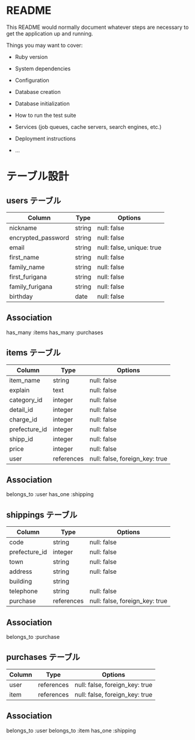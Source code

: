 # README

This README would normally document whatever steps are necessary to get the
application up and running.

Things you may want to cover:

* Ruby version

* System dependencies

* Configuration

* Database creation

* Database initialization

* How to run the test suite

* Services (job queues, cache servers, search engines, etc.)

* Deployment instructions

* ...

# テーブル設計

## users テーブル

| Column             | Type       | Options                        |
| ------------------ | ---------- | ------------------------------ |
| nickname           | string     | null: false                    |
| encrypted_password | string     | null: false                    |
| email              | string     | null: false, unique: true      |
| first_name         | string     | null: false                    |
| family_name        | string     | null: false                    |
| first_furigana     | string     | null: false                    |
| family_furigana    | string     | null: false                    |
| birthday           | date       | null: false                    |

## Association

has_many :items
has_many :purchases


## items テーブル

| Column        | Type       | Options                        |
| ------------- | ---------- | ------------------------------ |
| item_name     | string     | null: false                    |
| explain       | text       | null: false                    |
| category_id   | integer    | null: false                    |
| detail_id     | integer    | null: false                    |
| charge_id     | integer    | null: false                    |
| prefecture_id | integer    | null: false                    |
| shipp_id      | integer    | null: false                    |
| price         | integer    | null: false                    |
| user          | references | null: false, foreign_key: true |

## Association
belongs_to :user
has_one :shipping



## shippings テーブル

| Column        | Type       | Options                        |
| ------------- | ---------- | ------------------------------ |
| code          | string     | null: false                    |
| prefecture_id | integer    | null: false                    |
| town          | string     | null: false                    |
| address       | string     | null: false                    |
| building      | string     |                                |
| telephone     | string     | null: false                    |
| purchase      | references | null: false, foreign_key: true |


## Association
belongs_to :purchase


## purchases テーブル

| Column       | Type       | Options                        |
| ------------ | ---------- | ------------------------------ |
| user         | references | null: false, foreign_key: true |
| item         | references | null: false, foreign_key: true |


## Association
belongs_to :user
belongs_to :item
has_one :shipping